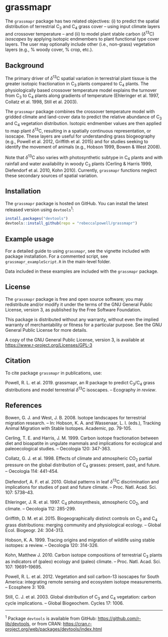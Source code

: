 
<!-- README.md is generated from README.Rmd. Please edit that file -->
grassmapr
=========

The `grassmapr` package has two related objectives: (i) to predict the spatial distribution of terrestrial C<sub>3</sub> and C<sub>4</sub> grass cover – using input climate layers and crossover temperature – and (ii) to model plant stable carbon (*δ*<sup>13</sup>C) *isoscapes* by applying isotopic endmembers to plant functional type cover layers. The user may optionally include other (i.e., non-grass) vegetation layers (e.g., % woody cover, % crop, etc.).

Background
----------

The primary driver of *δ*<sup>13</sup>C spatial variation in terrestrial plant tissue is the greater isotopic fractionation in C<sub>3</sub> plants compared to C<sub>4</sub> plants. The physiologically based crossover temperature model explains the turnover from C<sub>3</sub> to C<sub>4</sub> plants along gradients of temperature (Ehleringer et al. 1997, Collatz et al. 1998, Still et al. 2003).

The `grassmapr` package combines the crossover temperature model with gridded climate and land-cover data to predict the relative abundance of C<sub>3</sub> and C<sub>4</sub> vegetation distribution. Isotopic endmember values are then applied to map plant *δ*<sup>13</sup>C, resulting in a spatially continuous representation, or isoscape. These layers are useful for understanding grass biogeography (e.g., Powell et al. 2012, Griffith et al. 2015) and for studies seeking to identify the movement of animals (e.g., Hobson 1999, Bowen & West 2008).

Note that *δ*<sup>13</sup>C also varies with photosynthetic subtype in C<sub>4</sub> plants and with rainfall and water availability in woody C<sub>3</sub> plants (Cerling & Harris 1999, Diefendorf et al. 2010, Kohn 2010). Currently, `grassmapr` functions neglect these secondary sources of spatial variation.

Installation
------------

The `grassmapr` package is hosted on GitHub. You can install the latest released version using `devtools`<sup>1</sup>:

``` r
install.packages("devtools")
devtools::install_github(repo = "rebeccalpowell/grassmapr")
```

Example usage
-------------

For a detailed guide to using `grassmapr`, see the vignette included with package installation. For a commented script, see `grassmapr_exampleScript.R` in the main-level folder.

Data included in these examples are included with the `grassmapr` package.

License
-------

The `grassmapr` package is free and open source software; you may redistribute and/or modify it under the terms of the GNU General Public License, version 3, as published by the Free Software Foundation.

This package is distributed without any warranty, without even the implied warranty of merchantability or fitness for a particular purpose. See the GNU General Public License for more details.

A copy of the GNU General Public License, version 3, is available at <https://www.r-project.org/Licenses/GPL-3>

Citation
--------

To cite package `grassmapr` in publications, use:

Powell, R. L. et al. 2019. grassmapr, an R package to predict C<sub>3</sub>/C<sub>4</sub> grass distributions and model terrestrial *δ*<sup>13</sup>C isoscapes. – Ecography *in review*.

References
----------

Bowen, G. J. and West, J. B. 2008. Isotope landscapes for terrestrial migration research. – In: Hobson, K. A. and Wassenaar, L. I. (eds.), Tracking Animal Migration with Stable Isotopes. Academic, pp. 79-105.

Cerling, T. E. and Harris, J. M. 1999. Carbon isotope fractionation between diet and bioapatite in ungulate mammals and implications for ecological and paleoecological studies. – Oecologia 120: 347-363.

Collatz, G. J. et al. 1998. Effects of climate and atmospheric CO<sub>2</sub> partial pressure on the global distribution of C<sub>4</sub> grasses: present, past, and future. – Oecologia 114: 441-454.

Diefendorf, A. F. et al. 2010. Global patterns in leaf *δ*<sup>13</sup>C discrimination and implications for studies of past and future climate. – Proc. Natl. Acad. Sci. 107: 5738–43.

Ehleringer, J. R. et al. 1997. C<sub>4</sub> photosynthesis, atmospheric CO<sub>2</sub>, and climate. – Oecologia 112: 285-299.

Griffith, D. M. et al. 2015. Biogeographically distinct controls on C<sub>3</sub> and C<sub>4</sub> grass distributions: merging community and physiological ecology. – Global Ecol. Biogeogr. 24: 304-313.

Hobson, K. A. 1999. Tracing origins and migration of wildlife using stable isotopes: a review. – Oecologia 120: 314-326.

Kohn, Matthew J. 2010. Carbon isotope compositions of terrestrial C<sub>3</sub> plants as indicators of (paleo) ecology and (paleo) climate. – Proc. Natl. Acad. Sci. 107: 19691–19695.

Powell, R. L. et al. 2012. Vegetation and soil carbon-13 isoscapes for South America: integrating remote sensing and ecosystem isotope measurements. – Ecosphere 3: 109.

Still, C. J. et al. 2003. Global distribution of C<sub>3</sub> and C<sub>4</sub> vegetation: carbon cycle implications. – Global Biogeochem. Cycles 17: 1006.

------------------------------------------------------------------------

<sup>1</sup> Package `devtools` is available from GitHub: <https://github.com/r-lib/devtools>, or from CRAN: <https://cran.r-project.org/web/packages/devtools/index.html>

